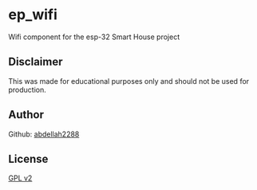 # ep_wifi
Wifi component for the esp-32 Smart House project
## Disclaimer
This was made for educational purposes only and should not be used for production.
## Author
Github: [abdellah2288](https://github.com/abdellah2288)
## License
[GPL v2](https://www.gnu.org/licenses/old-licenses/gpl-2.0.txt)
